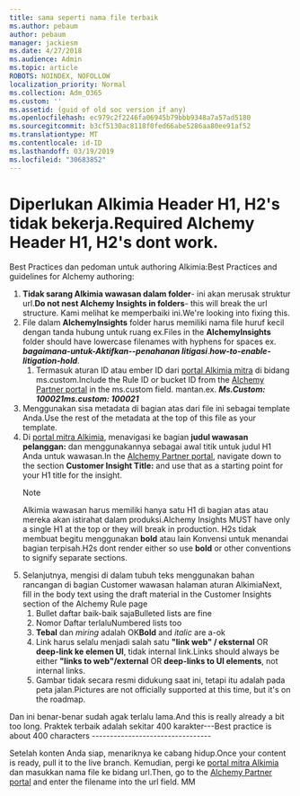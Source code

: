 ```yaml
---
title: sama seperti nama file terbaik
ms.author: pebaum
author: pebaum
manager: jackiesm
ms.date: 4/27/2018
ms.audience: Admin
ms.topic: article
ROBOTS: NOINDEX, NOFOLLOW
localization_priority: Normal
ms.collection: Adm_O365
ms.custom: ''
ms.assetid: (guid of old soc version if any)
ms.openlocfilehash: ec979c2f2246fa06945b79bbb9348a7a57ad5180
ms.sourcegitcommit: b3cf5130ac8118f0fed66abe5286aa80ee91af52
ms.translationtype: MT
ms.contentlocale: id-ID
ms.lasthandoff: 03/19/2019
ms.locfileid: "30683852"
---
```

# <a name="required-alchemy-header-h1-h2s-dont-work"></a><span data-ttu-id="0519e-102">Diperlukan Alkimia Header H1, H2's tidak bekerja.</span><span class="sxs-lookup"><span data-stu-id="0519e-102">Required Alchemy Header H1, H2's dont work.</span></span>
<span data-ttu-id="0519e-103">Best Practices dan pedoman untuk authoring Alkimia:</span><span class="sxs-lookup"><span data-stu-id="0519e-103">Best Practices and guidelines for Alchemy authoring:</span></span>

1. <span data-ttu-id="0519e-104">**Tidak sarang Alkimia wawasan dalam folder**- ini akan merusak struktur url.</span><span class="sxs-lookup"><span data-stu-id="0519e-104">**Do not nest Alchemy Insights in folders**- this will break the url structure.</span></span> <span data-ttu-id="0519e-105">Kami melihat ke memperbaiki ini.</span><span class="sxs-lookup"><span data-stu-id="0519e-105">We're looking into fixing this.</span></span>
1. <span data-ttu-id="0519e-106">File dalam **AlchemyInsights** folder harus memiliki nama file huruf kecil dengan tanda hubung untuk ruang ex.</span><span class="sxs-lookup"><span data-stu-id="0519e-106">Files in the **AlchemyInsights** folder should have lowercase filenames with hyphens for spaces ex.</span></span> <span data-ttu-id="0519e-107">***bagaimana-untuk-Aktifkan--penahanan litigasi***.</span><span class="sxs-lookup"><span data-stu-id="0519e-107">***how-to-enable-litigation-hold***.</span></span>
    1. <span data-ttu-id="0519e-108">Termasuk aturan ID atau ember ID dari [portal Alkimia mitra](https://alchemyportal.azurewebsites.net) di bidang ms.custom.</span><span class="sxs-lookup"><span data-stu-id="0519e-108">Include the Rule ID or bucket ID from the [Alchemy Partner portal](https://alchemyportal.azurewebsites.net) in the ms.custom field.</span></span> <span data-ttu-id="0519e-109">mantan.</span><span class="sxs-lookup"><span data-stu-id="0519e-109">ex.</span></span> <span data-ttu-id="0519e-110">***Ms.Custom: 100021***</span><span class="sxs-lookup"><span data-stu-id="0519e-110">***ms.custom: 100021***</span></span>
1. <span data-ttu-id="0519e-111">Menggunakan sisa metadata di bagian atas dari file ini sebagai template Anda.</span><span class="sxs-lookup"><span data-stu-id="0519e-111">Use the rest of the metadata at the top of this file as your template.</span></span>
1. <span data-ttu-id="0519e-112">Di [portal mitra Alkimia](https://alchemyportal.azurewebsites.net), menavigasi ke bagian **judul wawasan pelanggan:** dan menggunakannya sebagai awal titik untuk judul H1 Anda untuk wawasan.</span><span class="sxs-lookup"><span data-stu-id="0519e-112">In the [Alchemy Partner portal](https://alchemyportal.azurewebsites.net), navigate down to the section **Customer Insight Title:** and use that as a starting point for your H1 title for the insight.</span></span> 
    > [!NOTE]
    > <span data-ttu-id="0519e-113">Alkimia wawasan harus memiliki hanya satu H1 di bagian atas atau mereka akan istirahat dalam produksi.</span><span class="sxs-lookup"><span data-stu-id="0519e-113">Alchemy Insights MUST have only a single H1 at the top or they will break in production.</span></span> <span data-ttu-id="0519e-114">H2s tidak membuat begitu menggunakan **bold** atau lain Konvensi untuk menandai bagian terpisah.</span><span class="sxs-lookup"><span data-stu-id="0519e-114">H2s dont render either so use **bold** or other conventions to signify separate sections.</span></span>
1. <span data-ttu-id="0519e-115">Selanjutnya, mengisi di dalam tubuh teks menggunakan bahan rancangan di bagian Customer wawasan halaman aturan Alkimia</span><span class="sxs-lookup"><span data-stu-id="0519e-115">Next, fill in the body text using the draft material in the Customer Insights section of the Alchemy Rule page</span></span>
    1. <span data-ttu-id="0519e-116">Bullet daftar baik-baik saja</span><span class="sxs-lookup"><span data-stu-id="0519e-116">Bulleted lists are fine</span></span>
    1. <span data-ttu-id="0519e-117">Nomor Daftar terlalu</span><span class="sxs-lookup"><span data-stu-id="0519e-117">Numbered lists too</span></span>
    1. <span data-ttu-id="0519e-118">**Tebal** dan *miring* adalah OK</span><span class="sxs-lookup"><span data-stu-id="0519e-118">**Bold** and *italic* are a-ok</span></span>
    1. <span data-ttu-id="0519e-119">Link harus selalu menjadi salah satu **"link web" / eksternal** OR **deep-link ke elemen UI**, tidak internal link.</span><span class="sxs-lookup"><span data-stu-id="0519e-119">Links should always be either **"links to web"/external** OR **deep-links to UI elements**, not internal links.</span></span>
    1. <span data-ttu-id="0519e-120">Gambar tidak secara resmi didukung saat ini, tetapi itu adalah pada peta jalan.</span><span class="sxs-lookup"><span data-stu-id="0519e-120">Pictures are not officially supported at this time, but it's on the roadmap.</span></span>

<span data-ttu-id="0519e-121">Dan ini benar-benar sudah agak terlalu lama.</span><span class="sxs-lookup"><span data-stu-id="0519e-121">And this is really already a bit too long.</span></span> <span data-ttu-id="0519e-122">Praktek terbaik adalah sekitar 400 karakter---</span><span class="sxs-lookup"><span data-stu-id="0519e-122">Best practice is about 400 characters ---------------------------------</span></span>

<span data-ttu-id="0519e-123">Setelah konten Anda siap, menariknya ke cabang hidup.</span><span class="sxs-lookup"><span data-stu-id="0519e-123">Once your content is ready, pull it to the live branch.</span></span> <span data-ttu-id="0519e-124">Kemudian, pergi ke [portal mitra Alkimia](https://alchemyportal.azurewebsites.net) dan masukkan nama file ke bidang url.</span><span class="sxs-lookup"><span data-stu-id="0519e-124">Then, go to the [Alchemy Partner portal](https://alchemyportal.azurewebsites.net) and enter the filename into the url field.</span></span> <span data-ttu-id="0519e-125">M</span><span class="sxs-lookup"><span data-stu-id="0519e-125">M</span></span>